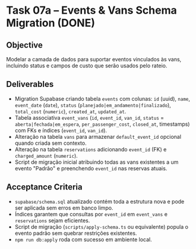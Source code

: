 # Task 07a – Events & Vans Schema Migration (DONE)

## Objective
Modelar a camada de dados para suportar eventos vinculados às vans, incluindo status e campos de custo que serão usados pelo rateio.

## Deliverables
- Migration Supabase criando tabela `events` com colunas: `id` (uuid), `name`, `event_date` (`date`), `status` (`planejado|em_andamento|finalizado`), `total_cost` (`numeric`), `created_at`, `updated_at`.
- Tabela associativa `event_vans` (`id`, `event_id`, `van_id`, `status` = `aberta|fechada|em_espera`, `per_passenger_cost`, `closed_at`, timestamps) com FKs e índices (`event_id`, `van_id`).
- Alteração na tabela `vans` para armazenar `default_event_id` opcional quando criada sem contexto.
- Alteração na tabela `reservations` adicionando `event_id` (FK) e `charged_amount` (`numeric`).
- Script de migração inicial atribuindo todas as vans existentes a um evento "Padrão" e preenchendo `event_id` nas reservas atuais.

## Acceptance Criteria
- `supabase/schema.sql` atualizado contém toda a estrutura nova e pode ser aplicada sem erros em banco limpo.
- Índices garantem que consultas por `event_id` em `event_vans` e `reservations` sejam eficientes.
- Script de migração (`scripts/apply-schema.ts` ou equivalente) popula o evento padrão sem quebrar restrições existentes.
- `npm run db:apply` roda com sucesso em ambiente local.
